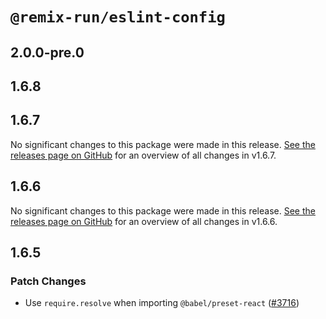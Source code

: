 # `@remix-run/eslint-config`

## 2.0.0-pre.0

## 1.6.8

## 1.6.7

No significant changes to this package were made in this release. [See the releases page on GitHub](https://github.com/remix-run/remix/releases/tag/remix%401.6.7) for an overview of all changes in v1.6.7.

## 1.6.6

No significant changes to this package were made in this release. [See the releases page on GitHub](https://github.com/remix-run/remix/releases/tag/remix%401.6.6) for an overview of all changes in v1.6.6.

## 1.6.5

### Patch Changes

- Use `require.resolve` when importing `@babel/preset-react` ([#3716](https://github.com/remix-run/remix/pull/3716))
